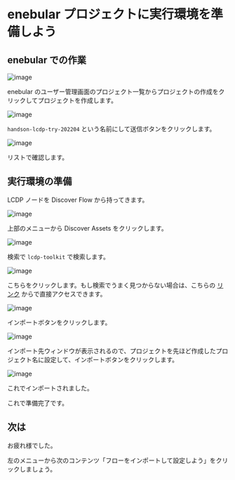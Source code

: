# enebular プロジェクトに実行環境を準備しよう

## enebular での作業

![image](https://i.gyazo.com/6a7a04ef0e007fcdc2a3cd97160d4ebb.png)

enebular のユーザー管理画面のプロジェクト一覧からプロジェクトの作成をクリックしてプロジェクトを作成します。

![image](https://i.gyazo.com/d48aed7089b8d7dd0fd14429fa79ee19.png)

`handson-lcdp-try-202204` という名前にして送信ボタンをクリックします。

![image](https://i.gyazo.com/d5dc0279f27f2556775201544f1cd49a.png)

リストで確認します。

## 実行環境の準備

LCDP ノードを Discover Flow から持ってきます。

![image](https://i.gyazo.com/76a54b2d030f3bf8f63f7bfff033e61d.png)

上部のメニューから Discover Assets をクリックします。

![image](https://i.gyazo.com/0705b5e9a7a61b2315f80952d8d4d056.png)

検索で `lcdp-toolkit` で検索します。

![image](https://i.gyazo.com/f1b5ead0a8ea62b9a6a5506b9c05ab52.png)

こちらをクリックします。もし検索でうまく見つからない場合は、こちらの [リンク](https://enebular.com/discover/privatenode/7861b7c9-35cd-4ad7-bb0a-840251568a8d) からで直接アクセスできます。

![image](https://i.gyazo.com/7677fb6fc1d3002b80b3e45986c52bb2.png)

インポートボタンをクリックします。

![image](https://i.gyazo.com/e5cb43240dd8fc89a2fa89e5ba7cd5a4.png)

インポート先ウィンドウが表示されるので、プロジェクトを先ほど作成したプロジェクト名に設定して、インポートボタンをクリックします。

![image](https://i.gyazo.com/61edc018650d4551b6c92a68d9f4b47d.png)

これでインポートされました。

これで準備完了です。

## 次は

お疲れ様でした。

左のメニューから次のコンテンツ「フローをインポートして設定しよう」をクリックしましょう。
